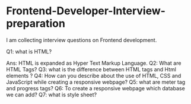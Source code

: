 # Frontend-Developer-Interview-preparation
I am collecting interview questions on Frontend development.

Q1: what is HTML?

Ans: HTML is expanded as Hyper Text Markup Language.
Q2: What are HTML Tags?
Q3: what is the difference between HTML tags and Html elements ?
Q4: How can you describe about the use of HTML, CSS and JavaScript while creating a responsive webpage?
Q5: what are meter tag and progress tags?
Q6: To create a responsive webpage which database we can add?
Q7: what is style sheet?
